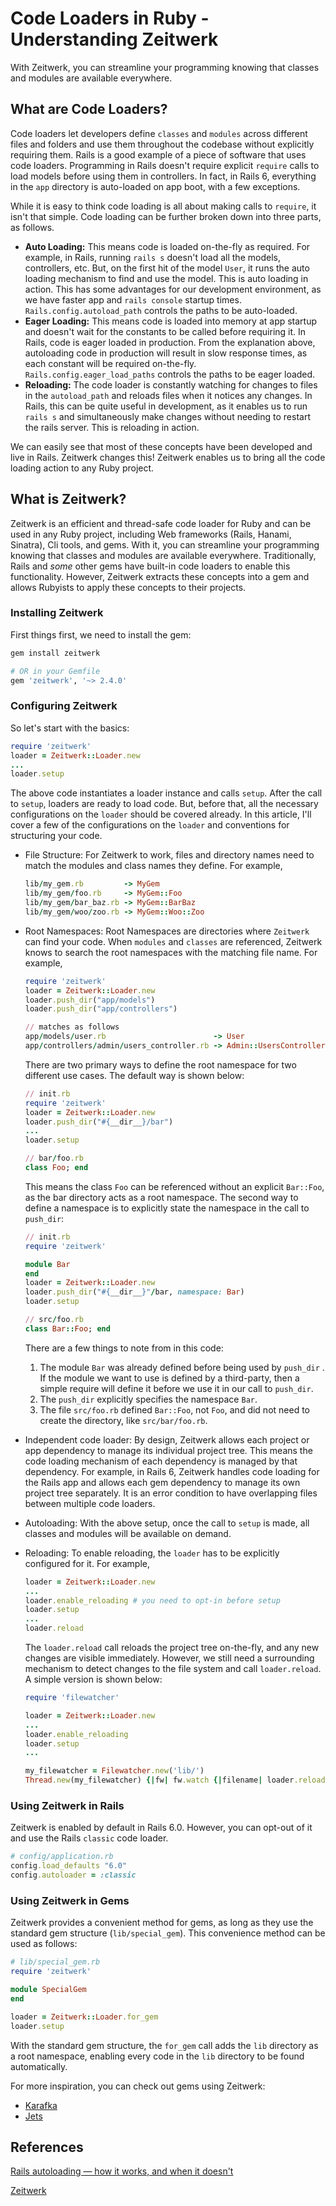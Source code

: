 # Code Loaders in Ruby - Understanding Zeitwerk

With Zeitwerk, you can streamline your programming knowing that classes and modules are available everywhere.

## What are Code Loaders?

Code loaders let developers define `classes` and `modules` across different files and folders and use them throughout the codebase without explicitly requiring them. Rails is a good example of a piece of software that uses code loaders. Programming in Rails doesn't require explicit `require` calls to load models before using them in controllers. In fact, in Rails 6, everything in the `app` directory is auto-loaded on app boot, with a few exceptions.

While it is easy to think code loading is all about making calls to `require`, it isn't that simple. Code loading can be further broken down into three parts, as follows.

- **Auto Loading:** This means code is loaded on-the-fly as required. For example, in Rails, running `rails s` doesn't load all the models, controllers, etc. But, on the first hit of the model `User`, it runs the auto loading mechanism to find and use the model. This is auto loading in action. This has some advantages for our development environment, as we have faster app and `rails console` startup times. `Rails.config.autoload_path` controls the paths to be auto-loaded.
- **Eager Loading:** This means code is loaded into memory at app startup and doesn't wait for the constants to be called before requiring it. In Rails, code is eager loaded in production. From the explanation above, autoloading code in production will result in slow response times, as each constant will be required on-the-fly. `Rails.config.eager_load_paths` controls the paths to be eager loaded.
- **Reloading:** The code loader is constantly watching for changes to files in the `autoload_path` and reloads files when it notices any changes. In Rails, this can be quite useful in development, as it enables us to run `rails s` and simultaneously make changes without needing to restart the rails server. This is reloading in action.

We can easily see that most of these concepts have been developed and live in Rails. Zeitwerk changes this! Zeitwerk enables us to bring all the code loading action to any Ruby project.

## What is Zeitwerk?

Zeitwerk is an efficient and thread-safe code loader for Ruby and can be used in any Ruby project, including Web frameworks (Rails, Hanami, Sinatra), Cli tools, and gems. With it, you can streamline your programming knowing that classes and modules are available everywhere. Traditionally, Rails and _some_ other gems have built-in code loaders to enable this functionality. However, Zeitwerk extracts these concepts into a gem and allows Rubyists to apply these concepts to their projects.

### Installing Zeitwerk

First things first, we need to install the gem:

```ruby
gem install zeitwerk

# OR in your Gemfile
gem 'zeitwerk', '~> 2.4.0'
```

### Configuring Zeitwerk

So let's start with the basics:

```ruby
require 'zeitwerk'
loader = Zeitwerk::Loader.new
...
loader.setup
```

The above code instantiates a loader instance and calls `setup`. After the call to `setup`, loaders are ready to load code. But, before that, all the necessary configurations on the `loader` should be covered already. In this article, I'll cover a few of the configurations on the `loader` and conventions for structuring your code.

- File Structure: For Zeitwerk to work, files and directory names need to match the modules and class names they define. For example,

  ```ruby
  lib/my_gem.rb         -> MyGem
  lib/my_gem/foo.rb     -> MyGem::Foo
  lib/my_gem/bar_baz.rb -> MyGem::BarBaz
  lib/my_gem/woo/zoo.rb -> MyGem::Woo::Zoo
  ```

- Root Namespaces: Root Namespaces are directories where `Zeitwerk` can find your code. When `modules` and `classes` are referenced, Zeitwerk knows to search the root namespaces with the matching file name. For example,

  ```ruby
  require 'zeitwerk'
  loader = Zeitwerk::Loader.new
  loader.push_dir("app/models")
  loader.push_dir("app/controllers")

  // matches as follows
  app/models/user.rb                        -> User
  app/controllers/admin/users_controller.rb -> Admin::UsersController
  ```

  There are two primary ways to define the root namespace for two different use cases. The default way is shown below:

  ```ruby
  // init.rb
  require 'zeitwerk'
  loader = Zeitwerk::Loader.new
  loader.push_dir("#{__dir__}/bar")
  ...
  loader.setup

  // bar/foo.rb
  class Foo; end
  ```

  This means the class `Foo` can be referenced without an explicit `Bar::Foo`, as the bar directory acts as a root namespace. The second way to define a namespace is to explicitly state the namespace in the call to `push_dir`:

  ```ruby
  // init.rb
  require 'zeitwerk'

  module Bar
  end
  loader = Zeitwerk::Loader.new
  loader.push_dir("#{__dir__}"/bar, namespace: Bar)
  loader.setup

  // src/foo.rb
  class Bar::Foo; end
  ```

  There are a few things to note from in this code:

  1. The module `Bar` was already defined before being used by `push_dir` . If the module we want to use is defined by a third-party, then a simple require will define it before we use it in our call to `push_dir`.
  2. The `push_dir` explicitly specifies the namespace `Bar`.
  3. The file `src/foo.rb` defined `Bar::Foo`, not `Foo`, and did not need to create the directory, like `src/bar/foo.rb`.

- Independent code loader: By design, Zeitwerk allows each project or app dependency to manage its individual project tree. This means the code loading mechanism of each dependency is managed by that dependency. For example, in Rails 6, Zeitwerk handles code loading for the Rails app and allows each gem dependency to manage its own project tree separately. It is an error condition to have overlapping files between multiple code loaders.

- Autoloading: With the above setup, once the call to `setup` is made, all classes and modules will be available on demand.

- Reloading: To enable reloading, the `loader` has to be explicitly configured for it. For example,

  ```ruby
  loader = Zeitwerk::Loader.new
  ...
  loader.enable_reloading # you need to opt-in before setup
  loader.setup
  ...
  loader.reload
  ```

  The `loader.reload` call reloads the project tree on-the-fly, and any new changes are visible immediately. However, we still need a surrounding mechanism to detect changes to the file system and call `loader.reload`. A simple version is shown below:

  ```ruby
  require 'filewatcher'

  loader = Zeitwerk::Loader.new
  ...
  loader.enable_reloading
  loader.setup
  ...

  my_filewatcher = Filewatcher.new('lib/')
  Thread.new(my_filewatcher) {|fw| fw.watch {|filename| loader.reload } }
  ```

### Using Zeitwerk in Rails

Zeitwerk is enabled by default in Rails 6.0. However, you can opt-out of it and use the Rails `classic` code loader.

```ruby
# config/application.rb
config.load_defaults "6.0"
config.autoloader = :classic
```

### Using Zeitwerk in Gems

Zeitwerk provides a convenient method for gems, as long as they use the standard gem structure (`lib/special_gem`). This convenience method can be used as follows:

```ruby
# lib/special_gem.rb
require 'zeitwerk'

module SpecialGem
end

loader = Zeitwerk::Loader.for_gem
loader.setup
```

With the standard gem structure, the `for_gem` call adds the `lib` directory as a root namespace, enabling every code in the `lib` directory to be found automatically.

For more inspiration, you can check out gems using Zeitwerk:

- [Karafka](https://github.com/karafka/karafka)
- [Jets](https://github.com/boltops-tools/jets)

## References

[Rails autoloading — how it works, and when it doesn't](https://www.urbanautomaton.com/blog/2013/08/27/rails-autoloading-hell/)

[Zeitwerk](https://github.com/fxn/zeitwerk)
